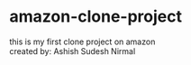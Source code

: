 # amazon-clone-project
this is my first clone project on amazon
</br>
created by: Ashish Sudesh Nirmal
